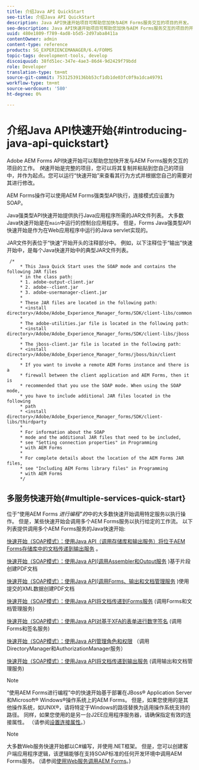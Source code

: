 ```yaml
---
title: 介绍Java API QuickStart
seo-title: 介绍Java API QuickStart
description: Java API快速开始项目可帮助您加快与AEM Forms服务交互的项目的开发。 您可以在项目中使用Java API快速开始项目作为起点并对其进行自定义。
seo-description: Java API快速开始项目可帮助您加快与AEM Forms服务交互的项目的开发。 您可以在项目中使用Java API快速开始项目作为起点并对其进行自定义。
uuid: 480e1809-f789-4ad8-b5d5-2d97aba8411a
contentOwner: admin
content-type: reference
products: SG_EXPERIENCEMANAGER/6.4/FORMS
topic-tags: development-tools, develop
discoiquuid: 38fd51ec-347e-4ae3-86d4-9d2429f79bdd
role: Developer
translation-type: tm+mt
source-git-commit: 75312539136bb53cf1db1de03fc0f9a1dca49791
workflow-type: tm+mt
source-wordcount: '580'
ht-degree: 0%

---
```



# 介绍Java API快速开始{#introducing-java-api-quickstart}

Adobe AEM Forms API快速开始可以帮助您加快开发与AEM Forms服务交互的项目的工作。 *快*&#x200B;速开始是完整的项目，您可以将其复制并粘贴到您自己的项目中，并作为起点。您可以运行“快速开始”来查看其行为方式并根据您自己的需要对其进行修改。

AEM Forms操作可以使用AEM Forms强类型API执行，连接模式应设置为SOAP。

Java强类型API快速开始提供执行Java应用程序所需的JAR文件列表。 大多数Java快速开始是在`main`中运行的控制台应用程序。 但是，Forms Java强类型API快速开始是作为在Web应用程序中运行的Java servlet实现的。

JAR文件列表位于“快速”开始开头的注释部分中。 例如，以下注释位于“输出”快速开始中，是每个Java快速开始中的典型JAR文件列表。

```as3
 /* 
     * This Java Quick Start uses the SOAP mode and contains the following JAR files 
     * in the class path: 
     * 1. adobe-output-client.jar 
     * 2. adobe--client.jar 
     * 3. adobe-usermanager-client.jar 
     * 
     * These JAR files are located in the following path: 
     * <install directory>/Adobe/Adobe_Experience_Manager_forms/SDK/client-libs/common 
     * 
     * The adobe-utilities.jar file is located in the following path: 
     * <install directory>/Adobe/Adobe_Experience_Manager_forms/SDK/client-libs/jboss 
     * 
     * The jboss-client.jar file is located in the following path: 
     * <install directory>/Adobe/Adobe_Experience_Manager_forms/jboss/bin/client 
     * 
     * If you want to invoke a remote AEM Forms instance and there is a 
     * firewall between the client application and AEM Forms, then it is  
     * recommended that you use the SOAP mode. When using the SOAP mode,  
     * you have to include additional JAR files located in the following  
     * path 
     * <install directory>/Adobe/Adobe_Experience_Manager_forms/SDK/client-libs/thirdparty 
     * 
     * For information about the SOAP  
     * mode and the additional JAR files that need to be included,  
     * see "Setting connection properties" in Programming  
     * with AEM Forms 
     * 
     * For complete details about the location of the AEM Forms JAR files,  
     * see "Including AEM Forms library files" in Programming  
     * with AEM Forms 
     */
```

## 多服务快速开始{#multiple-services-quick-start}

位于“使用AEM Forms *进行编程”的*&#x200B;中的大多数快速开始调用特定服务以执行操作。 但是，某些快速开始会调用多个AEM Forms服务以执行给定的工作流。 以下列表提供调用多个AEM Forms服务的Java快速开始:

[快速开始（SOAP模式）：使用Java API（调用存储库和输出服务）将位于AEM Forms存储库中的文档传递到输出服务](/help/forms/developing/output-service-java-api-quick.md#quick-start-soap-mode-passing-a-document-located-in-the-repository-to-the-output-service-using-the-java-api) 。

[快速开始（SOAP模式）：使用Java API(调用Assembler和Output服务](/help/forms/developing/output-service-java-api-quick.md#quick-start-soap-mode-creating-a-pdf-document-based-on-fragments-using-the-java-api) )基于片段创建PDF文档

[快速开始（SOAP模式）：使用Java API(调用Forms、输出和文档管理服务](/help/forms/developing/forms-service-api-quick-starts.md#quick-start-soap-mode-creating-pdf-documents-with-submitted-xml-data-using-the-java-api) )使用提交的XML数据创建PDF文档

[快速开始（SOAP模式）：使用Java API将文档传递到Forms服务](/help/forms/developing/forms-service-api-quick-starts.md#quick-start-soap-mode-passing-documents-to-the-forms-service-using-the-java-api) (调用Forms和文档管理服务)

[快速开始（SOAP模式）：使用Java API对基于XFA的表单进行数字签名](/help/forms/developing/signature-service-java-api-quick.md#quick-start-soap-mode-digitally-signing-a-xfa-based-form-using-the-java-api) (调用Forms和签名服务)

[快速开始（SOAP模式）：使用Java API管理角色和权限](/help/forms/developing/user-manager-java-api-quick.md#quick-start-soap-mode-managing-roles-and-permissions-using-the-java-api) （调用DirectoryManager和AuthorizationManager服务）

[快速开始（SOAP模式）：使用Java API将文档传递到输出服务](/help/forms/developing/output-service-java-api-quick.md#quick-start-soap-mode-passing-documents-to-the-output-service-using-the-java-api) (调用输出和文档管理服务)

>[!NOTE]
>
>“使用AEM Forms进行编程”中的快速开始基于部署在JBoss® Application Server和Microsoft® Windows®操作系统上的AEM Forms。 但是，如果您使用的是其他操作系统，如UNIX®，请将特定于Windows的路径替换为适用操作系统支持的路径。 同样，如果您使用的是另一台J2EE应用程序服务器，请确保指定有效的连接属性。 （请参阅[设置连接属性](/help/forms/developing/invoking-aem-forms-using-java.md#setting-connection-properties)。）

>[!NOTE]
>
>大多数Web服务快速开始都以C#编写，并使用.NET框架。 但是，您可以创建客户端应用程序逻辑，该逻辑能够在支持SOAP标准的任何开发环境中调用AEM Forms服务。 (请参阅[使用Web服务调用AEM Forms](/help/forms/developing/invoking-aem-forms-using-web.md#invoking-aem-forms-using-web-services)。)

